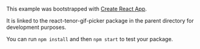 This example was bootstrapped with [Create React App](https://github.com/facebook/create-react-app).

It is linked to the react-tenor-gif-picker package in the parent directory for development purposes.

You can run `npm install` and then `npm start` to test your package.
